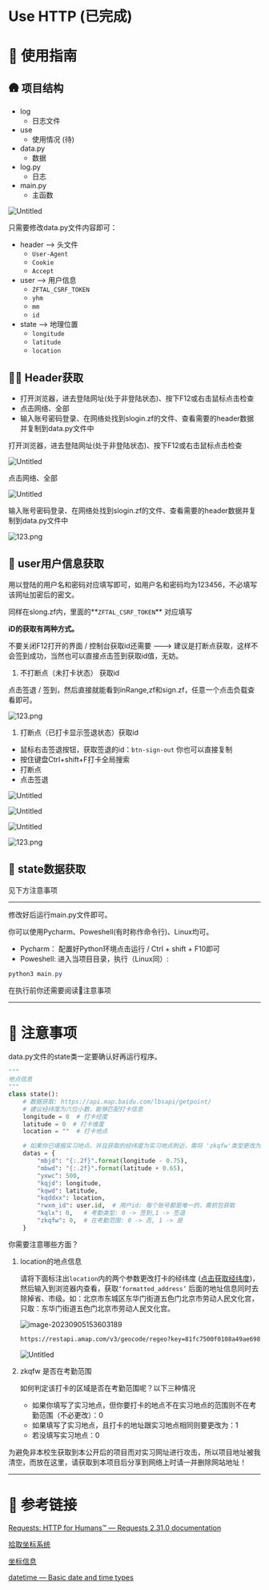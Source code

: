 # Use HTTP (已完成)

# 📜 使用指南

## 🛖 项目结构

- log
    - 日志文件
- use
    - 使用情况 (待)
- data.py
    - 数据
- log.py
    - 日志
- main.py
    - 主函数

![Untitled](./file/Untitled.png)

只需要修改data.py文件内容即可：

- header  ——> 头文件
    - `User-Agent`
    - `Cookie`
    - `Accept`
- user  ——> 用户信息
    - `ZFTAL_CSRF_TOKEN`
    - `yhm`
    - `mm`
    - `id`
- state  ——> 地理位置
    - `longitude`
    - `latitude`
    - `location`

## 😶‍🌫️ Header获取

- 打开浏览器，进去登陆网址(处于非登陆状态)、按下F12或右击鼠标点击检查
- 点击网络、全部
- 输入账号密码登录、在网络处找到slogin.zf的文件、查看需要的header数据并复制到data.py文件中



打开浏览器，进去登陆网址(处于非登陆状态)、按下F12或右击鼠标点击检查

![Untitled](./file/Untitled%201.png)

点击网络、全部

![Untitled](./file/Untitled%202.png)

输入账号密码登录、在网络处找到slogin.zf的文件、查看需要的header数据并复制到data.py文件中

![123.png](./file/123.png)

## 👤 user用户信息获取

用以登陆的用户名和密码对应填写即可，如用户名和密码均为123456，不必填写该网址加密后的密文。   

同样在slong.zf内，里面的**`ZFTAL_CSRF_TOKEN`** 对应填写

**iD的获取有两种方式。**

不要关闭F12打开的界面 / 控制台获取id还需要   ———>  建议是打断点获取，这样不会签到成功，当然也可以直接点击签到获取id值，无妨。

1. 不打断点（未打卡状态） 获取id

点击签退 / 签到，然后直接就能看到inRange,zf和sign.zf，任意一个点击负载查看即可。

![123.png](./file/123%201.png)

1. 打断点（已打卡显示签退状态）获取id
- 鼠标右击签退按钮，获取签退的id：`btn-sign-out`  你也可以直接复制
- 按住键盘Ctrl+shift+F打卡全局搜索
- 打断点
- 点击签退

![Untitled](./file/Untitled%203.png)

![Untitled](./file/Untitled%204.png)

![Untitled](./file/Untitled%205.png)

![123.png](./file/123%201.png)

## 🎑 state数据获取

见下方注意事项

---

修改好后运行main.py文件即可。

你可以使用Pycharm、Poweshell(有时称作命令行)、Linux均可。

- Pycharm： 配置好Python环境点击运行 / Ctrl + shift + F10即可
- Poweshell: 进入当项目目录，执行（Linux同）:

```powershell
python3 main.py
```

在执行前你还需要阅读🚨注意事项

---

# 🚨 注意事项

data.py文件的state类一定要确认好再运行程序。 

```python
"""
地点信息
"""
class state():
    # 数据获取: https://api.map.baidu.com/lbsapi/getpoint/
    # 建议经纬度为六位小数，能够匹配打卡信息
    longitude = 0  # 打卡经度
    latitude = 0  # 打卡维度
    location = ""  # 打卡地点

    # 如果你已填报实习地点，并且获取的经纬度为实习地点附近，需将 'zkqfw'类型更改为1
    datas = {
        "mbjd": "{:.2f}".format(longitude - 0.75),
        "mbwd": "{:.2f}".format(latitude + 0.65),
        "yxwc": 500,
        "kqjd": longitude,
        "kqwd": latitude,
        "kqddxx": location,
        "rwxm_id": user.id,  # 用户id: 每个账号都是唯一的，需抓包获取
        "kqlx": 0,   # 考勤类型: 0 -> 签到,1 -> 签退
        "zkqfw": 0,  # 在考勤范围: 0 -> 否, 1 -> 是
    }
```

你需要注意哪些方面？

1. location的地点信息
   
    请将下面标注出`location`内的两个参数更改打卡的经纬度 ([点击获取经纬度](https://api.map.baidu.com/lbsapi/getpoint/))，然后输入到浏览器内查看，获取`‘formatted_address’` 后面的地址信息同时去除掉省、市级。如：北京市东城区东华门街道五色门北京市劳动人民文化宫，只取：东华门街道五色门北京市劳动人民文化宫。
    
    ![image-20230905153603189](file/image-20230905153603189.png)
    
    ```html
    https://restapi.amap.com/v3/geocode/regeo?key=81fc7500f0108a49ae6981032684771b&s=rsv3&language=zh_cn&location=116.40,39.91&jscode=3085e982657730ecef95e2ccaed9b93c&extensions=base&callback=jsonp_885644_&platform=JS&logversion=2.0&appname=https%3A%2F%2Fjw.gdcvi.edu.cn%2Fdgsx%2Fsxkq%2Fsxrckq%2FcxSxrckqWap.zf&csid=5408D4FC-728D-4261-A6B9-ACBBDBC89B23&sdkversion=1.4.22
    ```
    
    ![Untitled](./file/Untitled%206.png)
    
2. zkqfw 是否在考勤范围
   
    如何判定该打卡的区域是否在考勤范围呢？以下三种情况
    
    - 如果你填写了实习地点，但你要打卡的地点不在实习地点的范围则不在考勤范围（不必更改）：0
    - 如果填写了实习地点，且打卡的地址跟实习地点相同则要更改为：1
    - 若没填写实习地点：0

为避免非本校生获取到本公开后的项目而对实习网址进行攻击，所以项目地址被我清空，而放在这里，请获取到本项目后分享到网络上时请一并删除网站地址！

---

# 🔗 参考链接

[Requests: HTTP for Humans™ — Requests 2.31.0 documentation](https://requests.readthedocs.io/)

[拾取坐标系统](https://api.map.baidu.com/lbsapi/getpoint/)

[坐标信息](https://restapi.amap.com/v3/geocode/regeo?key=81fc7500f0108a49ae6981032684771b&s=rsv3&language=zh_cn&location=116.40,39.91&jscode=3085e982657730ecef95e2ccaed9b93c&extensions=base&callback=jsonp_885644_&platform=JS&logversion=2.0&appname=https%3A%2F%2Fjw.gdcvi.edu.cn%2Fdgsx%2Fsxkq%2Fsxrckq%2FcxSxrckqWap.zf&csid=5408D4FC-728D-4261-A6B9-ACBBDBC89B23&sdkversion=1.4.22)

[datetime — Basic date and time types](https://docs.python.org/3/library/datetime.html)